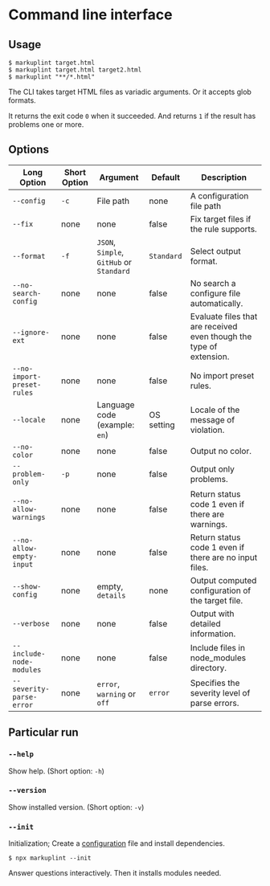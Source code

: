 # Command line interface

## Usage

```shell
$ markuplint target.html
$ markuplint target.html target2.html
$ markuplint "**/*.html"
```

The CLI takes target HTML files as variadic arguments.
Or it accepts glob formats.

It returns the exit code `0` when it succeeded.
And returns `1` if the result has problems one or more.

## Options

| Long Option                | Short Option | Argument                                 | Default    | Description                                                         |
| -------------------------- | ------------ | ---------------------------------------- | ---------- | ------------------------------------------------------------------- |
| `--config`                 | `-c`         | File path                                | none       | A configuration file path                                           |
| `--fix`                    | none         | none                                     | false      | Fix target files if the rule supports.                              |
| `--format`                 | `-f`         | `JSON`, `Simple`, `GitHub` or `Standard` | `Standard` | Select output format.                                               |
| `--no-search-config`       | none         | none                                     | false      | No search a configure file automatically.                           |
| `--ignore-ext`             | none         | none                                     | false      | Evaluate files that are received even though the type of extension. |
| `--no-import-preset-rules` | none         | none                                     | false      | No import preset rules.                                             |
| `--locale`                 | none         | Language code (example: `en`)            | OS setting | Locale of the message of violation.                                 |
| `--no-color`               | none         | none                                     | false      | Output no color.                                                    |
| `--problem-only`           | `-p`         | none                                     | false      | Output only problems.                                               |
| `--no-allow-warnings`      | none         | none                                     | false      | Return status code 1 even if there are warnings.                    |
| `--no-allow-empty-input`   | none         | none                                     | false      | Return status code 1 even if there are no input files.              |
| `--show-config`            | none         | empty, `details`                         | none       | Output computed configuration of the target file.                   |
| `--verbose`                | none         | none                                     | false      | Output with detailed information.                                   |
| `--include-node-modules`   | none         | none                                     | false      | Include files in node_modules directory.                            |
| `--severity-parse-error`   | none         | `error`, `warning` or `off`              | `error`    | Specifies the severity level of parse errors.                       |

## Particular run

### `--help`

Show help. (Short option: `-h`)

### `--version`

Show installed version. (Short option: `-v`)

### `--init`

Initialization; Create a [configuration](configuration/index.md) file and install dependencies.

```shell
$ npx markuplint --init
```

Answer questions interactively.
Then it installs modules needed.
